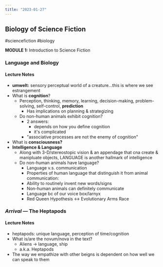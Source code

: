 ```yaml
---
title: "2023-01-27"
---
```

## Biology of Science Fiction
#sciencefiction #biology

**MODULE 1:** Introduction to Science Fiction

### Language and Biology

#### Lecture Notes
- **umwelt:** sensory perceptual world of a creature...this is where we see estrangement
- What is **cognition**?
	- Perception, thinking, memory, learning, decision-making, problem-solving, self-control, **prediction**
		- Has implications on planning & strategizing
	- Do non-human animals exhibit cognition?
		- 2 answers:
			- depends on how you define cognition
			- it's complicated
		- "associative processes are not the enemy of cognition"
- What is **consciousness?**
- **Intelligence & Language**
	- Along with 3-D/stereostopic vision & an appendage that cna create & manipluate objects, LANGUAGE is another hallmark of intelligence
	- Do non-human animals have language?
		- Language v.s. communication
		- Properties of human language that distinguish it from animal communication:
		- Ability to routinely invent new words/signs
		- Non-human animals can definitely communicate
		- Language bc of our voice box/larnyx
		- Red Queen Hypothesis <-> Evolutionary Arms Race

### *Arrival* — The Heptapods

#### Lecture Notes
- heptapods: unique language, perception of time/cognition
- What is/are the novum/nova in the text?
	- Aliens -> language, ship
	- a.k.a. Heptapods
- The way we empathize with other beigns is dependent on how well we can speak to them